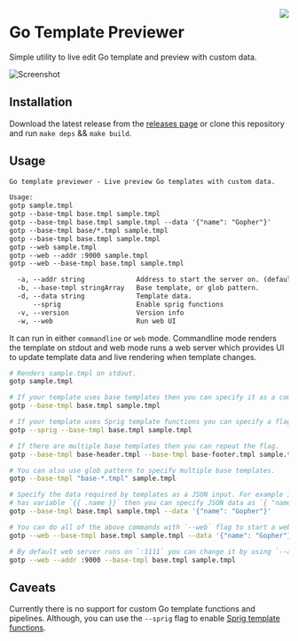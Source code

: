 <a href="https://zerodha.tech"><img src="https://zerodha.tech/static/images/github-badge.svg" align="right" /></a>

# Go Template Previewer

Simple utility to live edit Go template and preview with custom data.

![Screenshot](assets/screenshot.png "Gotp web mode")

## Installation

Download the latest release from the [releases page](https://github.com/vividvilla/gotp/releases) or clone this repository and run `make deps` && `make build`.

## Usage

```txt
Go template previewer - Live preview Go templates with custom data.

Usage:
gotp sample.tmpl
gotp --base-tmpl base.tmpl sample.tmpl
gotp --base-tmpl base.tmpl sample.tmpl --data '{"name": "Gopher"}'
gotp --base-tmpl base/*.tmpl sample.tmpl
gotp --base-tmpl base.tmpl sample.tmpl
gotp --web sample.tmpl
gotp --web --addr :9000 sample.tmpl
gotp --web --base-tmpl base.tmpl sample.tmpl

  -a, --addr string             Address to start the server on. (default ":1111")
  -b, --base-tmpl stringArray   Base template, or glob pattern.
  -d, --data string             Template data.
      --sprig                   Enable sprig functions
  -v, --version                 Version info
  -w, --web                     Run web UI
```

It can run in either `commandline` or `web` mode. Commandline mode renders the template on stdout and
web mode runs a web server which provides UI to update template data and live rendering when template changes.

```bash
# Renders sample.tmpl on stdout.
gotp sample.tmpl

# If your template uses base templates then you can specify it as a commandline flag.
gotp --base-tmpl base.tmpl sample.tmpl

# If your template uses Sprig template functions you can specify a flag.
gotp --sprig --base-tmpl base.tmpl sample.tmpl

# If there are multiple base templates then you can repeat the flag.
gotp --base-tmpl base-header.tmpl --base-tmpl base-footer.tmpl sample.tmpl

# You can also use glob pattern to specify multiple base templates.
gotp --base-tmpl "base-*.tmpl" sample.tmpl

# Specify the data required by templates as a JSON input. For example if your template
# has variable `{{ .name }}` then you can specify JSON data as `{ "name": "Gopher" }`.
gotp --base-tmpl base.tmpl sample.tmpl --data '{"name": "Gopher"}'

# You can do all of the above commands with `--web` flag to start a web server which renders the output.
gotp --web --base-tmpl base.tmpl sample.tmpl --data '{"name": "Gopher"}'

# By default web server runs on `:1111` you can change it by using `--addr`flag.
gotp --web --addr :9000 --base-tmpl base.tmpl sample.tmpl
```

## Caveats

Currently there is no support for custom Go template functions and pipelines. Although, you can use the `--sprig` flag to enable [Sprig template functions](http://masterminds.github.io/sprig/).
